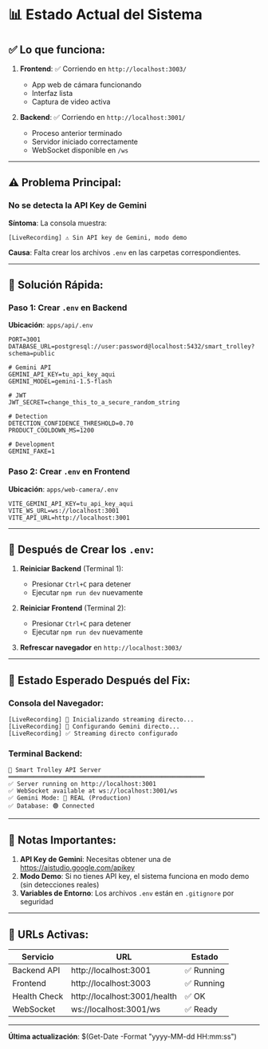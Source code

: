 # 📊 Estado Actual del Sistema

## ✅ Lo que funciona:

1. **Frontend**: ✅ Corriendo en `http://localhost:3003/`
   - App web de cámara funcionando
   - Interfaz lista
   - Captura de video activa

2. **Backend**: ✅ Corriendo en `http://localhost:3001/`
   - Proceso anterior terminado
   - Servidor iniciado correctamente
   - WebSocket disponible en `/ws`

---

## ⚠️ Problema Principal:

### **No se detecta la API Key de Gemini**

**Síntoma**: La consola muestra:
```
[LiveRecording] ⚠️ Sin API key de Gemini, modo demo
```

**Causa**: Falta crear los archivos `.env` en las carpetas correspondientes.

---

## 🔧 Solución Rápida:

### Paso 1: Crear `.env` en Backend

**Ubicación**: `apps/api/.env`

```env
PORT=3001
DATABASE_URL=postgresql://user:password@localhost:5432/smart_trolley?schema=public

# Gemini API
GEMINI_API_KEY=tu_api_key_aqui
GEMINI_MODEL=gemini-1.5-flash

# JWT
JWT_SECRET=change_this_to_a_secure_random_string

# Detection
DETECTION_CONFIDENCE_THRESHOLD=0.70
PRODUCT_COOLDOWN_MS=1200

# Development
GEMINI_FAKE=1
```

### Paso 2: Crear `.env` en Frontend

**Ubicación**: `apps/web-camera/.env`

```env
VITE_GEMINI_API_KEY=tu_api_key_aqui
VITE_WS_URL=ws://localhost:3001
VITE_API_URL=http://localhost:3001
```

---

## 🚀 Después de Crear los `.env`:

1. **Reiniciar Backend** (Terminal 1):
   - Presionar `Ctrl+C` para detener
   - Ejecutar `npm run dev` nuevamente

2. **Reiniciar Frontend** (Terminal 2):
   - Presionar `Ctrl+C` para detener
   - Ejecutar `npm run dev` nuevamente

3. **Refrescar navegador** en `http://localhost:3003/`

---

## 🎯 Estado Esperado Después del Fix:

### Consola del Navegador:
```
[LiveRecording] 🚀 Inicializando streaming directo...
[LiveRecording] 🤖 Configurando Gemini directo...
[LiveRecording] ✅ Streaming directo configurado
```

### Terminal Backend:
```
🚀 Smart Trolley API Server
═══════════════════════════════════════════════════════
✅ Server running on http://localhost:3001
✅ WebSocket available at ws://localhost:3001/ws
✅ Gemini Mode: 🤖 REAL (Production)
✅ Database: 🟢 Connected
```

---

## 📝 Notas Importantes:

1. **API Key de Gemini**: Necesitas obtener una de https://aistudio.google.com/apikey
2. **Modo Demo**: Si no tienes API key, el sistema funciona en modo demo (sin detecciones reales)
3. **Variables de Entorno**: Los archivos `.env` están en `.gitignore` por seguridad

---

## 🔗 URLs Activas:

| Servicio | URL | Estado |
|----------|-----|--------|
| Backend API | http://localhost:3001 | ✅ Running |
| Frontend | http://localhost:3003 | ✅ Running |
| Health Check | http://localhost:3001/health | ✅ OK |
| WebSocket | ws://localhost:3001/ws | ✅ Ready |

---

**Última actualización**: $(Get-Date -Format "yyyy-MM-dd HH:mm:ss")
